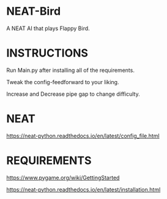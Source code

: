 # NEAT-Bird
A NEAT AI that plays Flappy Bird.

# INSTRUCTIONS
Run Main.py after installing all of the requirements.

Tweak the config-feedforward to your liking.

Increase and Decrease pipe gap to change difficulty.

# NEAT
https://neat-python.readthedocs.io/en/latest/config_file.html

# REQUIREMENTS
https://www.pygame.org/wiki/GettingStarted

https://neat-python.readthedocs.io/en/latest/installation.html
